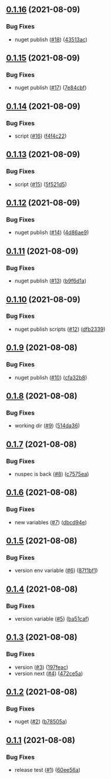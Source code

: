## [0.1.16](https://github.com/EncyclopediaGalactica/Guards/compare/0.1.15...0.1.16) (2021-08-09)


### Bug Fixes

* nuget publish ([#18](https://github.com/EncyclopediaGalactica/Guards/issues/18)) ([43513ac](https://github.com/EncyclopediaGalactica/Guards/commit/43513ac76e38bb2a8e1990f8867911cda4d8546b))

## [0.1.15](https://github.com/EncyclopediaGalactica/Guards/compare/0.1.14...0.1.15) (2021-08-09)


### Bug Fixes

* nuget publish ([#17](https://github.com/EncyclopediaGalactica/Guards/issues/17)) ([7e84cbf](https://github.com/EncyclopediaGalactica/Guards/commit/7e84cbf8cb1310545c003e80371039321a5f2701))

## [0.1.14](https://github.com/EncyclopediaGalactica/Guards/compare/0.1.13...0.1.14) (2021-08-09)


### Bug Fixes

* script ([#16](https://github.com/EncyclopediaGalactica/Guards/issues/16)) ([f4f4c22](https://github.com/EncyclopediaGalactica/Guards/commit/f4f4c22bb79c01509e647dafdff25b14124f3211))

## [0.1.13](https://github.com/EncyclopediaGalactica/Guards/compare/0.1.12...0.1.13) (2021-08-09)


### Bug Fixes

* script ([#15](https://github.com/EncyclopediaGalactica/Guards/issues/15)) ([5f521d5](https://github.com/EncyclopediaGalactica/Guards/commit/5f521d5209b6c82332e0cc87afea1ea803624e07))

## [0.1.12](https://github.com/EncyclopediaGalactica/Guards/compare/0.1.11...0.1.12) (2021-08-09)


### Bug Fixes

* nuget publish ([#14](https://github.com/EncyclopediaGalactica/Guards/issues/14)) ([4d86ae9](https://github.com/EncyclopediaGalactica/Guards/commit/4d86ae9ee8728a3fa445277582517ea00a8d1e3d))

## [0.1.11](https://github.com/EncyclopediaGalactica/Guards/compare/0.1.10...0.1.11) (2021-08-09)


### Bug Fixes

* nuget publish ([#13](https://github.com/EncyclopediaGalactica/Guards/issues/13)) ([b9f6d1a](https://github.com/EncyclopediaGalactica/Guards/commit/b9f6d1aead32b963093f149b1b16031ebdfccb7b))

## [0.1.10](https://github.com/EncyclopediaGalactica/Guards/compare/0.1.9...0.1.10) (2021-08-09)


### Bug Fixes

* nuget publish scripts ([#12](https://github.com/EncyclopediaGalactica/Guards/issues/12)) ([dfb2339](https://github.com/EncyclopediaGalactica/Guards/commit/dfb2339244c10a425c6f32ca0bd17e6a0c2dea70))

## [0.1.9](https://github.com/EncyclopediaGalactica/Guards/compare/0.1.8...0.1.9) (2021-08-08)


### Bug Fixes

* nuget publish ([#10](https://github.com/EncyclopediaGalactica/Guards/issues/10)) ([cfa32b8](https://github.com/EncyclopediaGalactica/Guards/commit/cfa32b8d6b78a813b7a868b6df866eb7cc8df5d3))

## [0.1.8](https://github.com/EncyclopediaGalactica/Guards/compare/0.1.7...0.1.8) (2021-08-08)


### Bug Fixes

* working dir ([#9](https://github.com/EncyclopediaGalactica/Guards/issues/9)) ([514da36](https://github.com/EncyclopediaGalactica/Guards/commit/514da36ffd83ecb36c43c8c525ec1893e2723654))

## [0.1.7](https://github.com/EncyclopediaGalactica/Guards/compare/0.1.6...0.1.7) (2021-08-08)


### Bug Fixes

* nuspec is back ([#8](https://github.com/EncyclopediaGalactica/Guards/issues/8)) ([c7575ea](https://github.com/EncyclopediaGalactica/Guards/commit/c7575ea8e2bb3574f617a2c0c4d6879dc316b4e6))

## [0.1.6](https://github.com/EncyclopediaGalactica/Guards/compare/0.1.5...0.1.6) (2021-08-08)


### Bug Fixes

* new variables ([#7](https://github.com/EncyclopediaGalactica/Guards/issues/7)) ([dbcd94e](https://github.com/EncyclopediaGalactica/Guards/commit/dbcd94e7b7f383a2a9fe2f975a7a7d36f4234bcb))

## [0.1.5](https://github.com/EncyclopediaGalactica/Guards/compare/0.1.4...0.1.5) (2021-08-08)


### Bug Fixes

* version env variable ([#6](https://github.com/EncyclopediaGalactica/Guards/issues/6)) ([87f1bf1](https://github.com/EncyclopediaGalactica/Guards/commit/87f1bf1b79ad0bc7bae21da5cb002555ab04084a))

## [0.1.4](https://github.com/EncyclopediaGalactica/Guards/compare/0.1.3...0.1.4) (2021-08-08)


### Bug Fixes

* version variable ([#5](https://github.com/EncyclopediaGalactica/Guards/issues/5)) ([ba51caf](https://github.com/EncyclopediaGalactica/Guards/commit/ba51caf0048a6c2165a09064a4570633abdf2858))

## [0.1.3](https://github.com/EncyclopediaGalactica/Guards/compare/0.1.2...0.1.3) (2021-08-08)


### Bug Fixes

* version ([#3](https://github.com/EncyclopediaGalactica/Guards/issues/3)) ([197feac](https://github.com/EncyclopediaGalactica/Guards/commit/197feacba6843de0802ca55dc84b6e02fc611a22))
* version next ([#4](https://github.com/EncyclopediaGalactica/Guards/issues/4)) ([472ce5a](https://github.com/EncyclopediaGalactica/Guards/commit/472ce5ac14db7440158dc795c9f5f36ecf6a6f8c))

## [0.1.2](https://github.com/EncyclopediaGalactica/Guards/compare/0.1.1...0.1.2) (2021-08-08)


### Bug Fixes

* nuget ([#2](https://github.com/EncyclopediaGalactica/Guards/issues/2)) ([b78505a](https://github.com/EncyclopediaGalactica/Guards/commit/b78505a04ab3025b4e1c73b05405e3f8f7ed61ca))

## [0.1.1](https://github.com/EncyclopediaGalactica/Guards/compare/0.1.0...0.1.1) (2021-08-08)


### Bug Fixes

* release test ([#1](https://github.com/EncyclopediaGalactica/Guards/issues/1)) ([60ee56a](https://github.com/EncyclopediaGalactica/Guards/commit/60ee56abfe499ac1b8da9f345f30485521f014cb))
